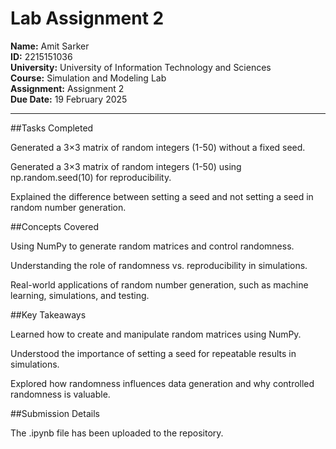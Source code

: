 # Lab Assignment 2

**Name:** Amit Sarker  
**ID:** 2215151036  
**University:** University of Information Technology and Sciences  
**Course:** Simulation and Modeling Lab  
**Assignment:** Assignment 2  
**Due Date:** 19 February 2025  

---

##Tasks Completed


Generated a 3×3 matrix of random integers (1-50) without a fixed seed.   


Generated a 3×3 matrix of random integers (1-50) using np.random.seed(10) for reproducibility. 


Explained the difference between setting a seed and not setting a seed in random number generation.  



##Concepts Covered 


Using NumPy to generate random matrices and control randomness.

Understanding the role of randomness vs. reproducibility in simulations.

Real-world applications of random number generation, such as machine learning, simulations, and testing.   



##Key Takeaways   


Learned how to create and manipulate random matrices using NumPy.

Understood the importance of setting a seed for repeatable results in simulations.

Explored how randomness influences data generation and why controlled randomness is valuable.



##Submission Details

The .ipynb file has been uploaded to the repository.

